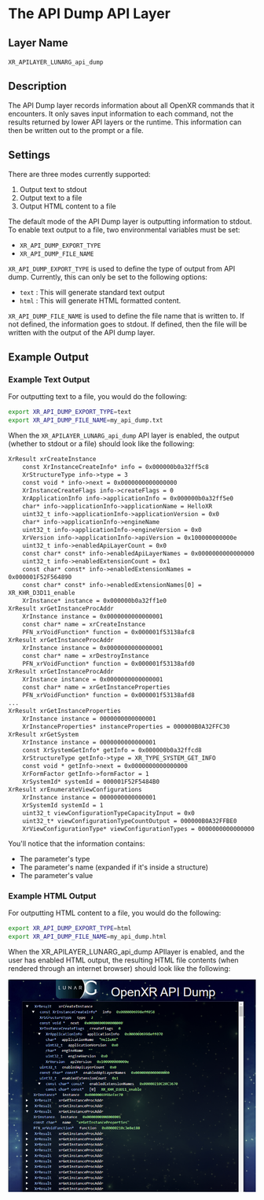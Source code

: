 # The API Dump API Layer

<!--
Copyright (c) 2017-2021, The Khronos Group Inc.

SPDX-License-Identifier: CC-BY-4.0
-->

## Layer Name

`XR_APILAYER_LUNARG_api_dump`

## Description

The API Dump layer records information about all OpenXR commands that it
encounters.  It only saves input information to each command, not the
results returned by lower API layers or the runtime.  This information can
then be written out to the prompt or a file.

## Settings

There are three modes currently supported:

1. Output text to stdout
2. Output text to a file
3. Output HTML content to a file

The default mode of the API Dump layer is outputting information to
stdout.  To enable text output to a file, two environmental variables
must be set:

* `XR_API_DUMP_EXPORT_TYPE`
* `XR_API_DUMP_FILE_NAME`

`XR_API_DUMP_EXPORT_TYPE` is used to define the type of output from API
dump.  Currently, this can only be set to the following options:

* `text`  : This will generate standard text output
* `html`  : This will generate HTML formatted content.

`XR_API_DUMP_FILE_NAME` is used to define the file name that is written
to.  If not defined, the information goes to stdout.  If defined,
then the file will be written with the output of the API dump layer.

## Example Output

### Example Text Output

For outputting text to a file, you would do the following:

```sh
export XR_API_DUMP_EXPORT_TYPE=text
export XR_API_DUMP_FILE_NAME=my_api_dump.txt
```

When the `XR_APILAYER_LUNARG_api_dump` API layer is enabled, the
output (whether to stdout or a file) should look like
the following:

```none
XrResult xrCreateInstance
    const XrInstanceCreateInfo* info = 0x000000b0a32ff5c8
    XrStructureType info->type = 3
    const void * info->next = 0x0000000000000000
    XrInstanceCreateFlags info->createFlags = 0
    XrApplicationInfo info->applicationInfo = 0x000000b0a32ff5e0
    char* info->applicationInfo->applicationName = HelloXR
    uint32_t info->applicationInfo->applicationVersion = 0x0
    char* info->applicationInfo->engineName
    uint32_t info->applicationInfo->engineVersion = 0x0
    XrVersion info->applicationInfo->apiVersion = 0x100000000000e
    uint32_t info->enabledApiLayerCount = 0x0
    const char* const* info->enabledApiLayerNames = 0x0000000000000000
    uint32_t info->enabledExtensionCount = 0x1
    const char* const* info->enabledExtensionNames = 0x000001F52F564890
    const char* const* info->enabledExtensionNames[0] = XR_KHR_D3D11_enable
    XrInstance* instance = 0x000000b0a32ff1e0
XrResult xrGetInstanceProcAddr
    XrInstance instance = 0x0000000000000001
    const char* name = xrCreateInstance
    PFN_xrVoidFunction* function = 0x000001f53138afc8
XrResult xrGetInstanceProcAddr
    XrInstance instance = 0x0000000000000001
    const char* name = xrDestroyInstance
    PFN_xrVoidFunction* function = 0x000001f53138afd0
XrResult xrGetInstanceProcAddr
    XrInstance instance = 0x0000000000000001
    const char* name = xrGetInstanceProperties
    PFN_xrVoidFunction* function = 0x000001f53138afd8
...
XrResult xrGetInstanceProperties
    XrInstance instance = 0000000000000001
    XrInstanceProperties* instanceProperties = 000000B0A32FFC30
XrResult xrGetSystem
    XrInstance instance = 0000000000000001
    const XrSystemGetInfo* getInfo = 0x000000b0a32ffcd8
    XrStructureType getInfo->type = XR_TYPE_SYSTEM_GET_INFO
    const void * getInfo->next = 0x0000000000000000
    XrFormFactor getInfo->formFactor = 1
    XrSystemId* systemId = 000001F52F5484B0
XrResult xrEnumerateViewConfigurations
    XrInstance instance = 0000000000000001
    XrSystemId systemId = 1
    uint32_t viewConfigurationTypeCapacityInput = 0x0
    uint32_t* viewConfigurationTypeCountOutput = 000000B0A32FFBE0
    XrViewConfigurationType* viewConfigurationTypes = 0000000000000000
```

You'll notice that the information contains:

* The parameter's type
* The parameter's name (expanded if it's inside a structure)
* The parameter's value

### Example HTML Output

For outputting HTML content to a file, you would do the following:

```sh
export XR_API_DUMP_EXPORT_TYPE=html
export XR_API_DUMP_FILE_NAME=my_api_dump.html
```

When the XR_APILAYER_LUNARG_api_dump APIlayer is enabled, and the
user has enabled HTML output, the resulting HTML file contents
(when rendered through an internet browser) should look like the
following:

![HTML Output Example](./OpenXR_API_Dump.png)
